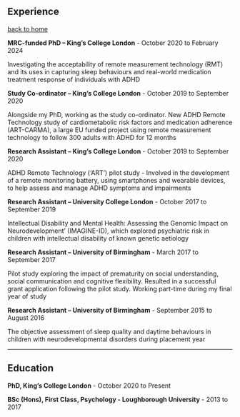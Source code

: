 
## Experience

[back to home](./index.md)

**MRC-funded PhD – King’s College London** - October 2020 to February 2024

Investigating the acceptability of remote measurement technology (RMT) and its uses in capturing sleep behaviours and real-world medication treatment response of individuals with ADHD

**Study Co-ordinator – King’s College London** - October 2019 to September 2020

Alongside my PhD, working as the study co-ordinator. New ADHD Remote Technology study of cardiometabolic risk factors and medication adherence (ART-CARMA), a large EU funded project using remote measurement technology to follow 300 adults with ADHD for 12 months

**Research Assistant – King’s College London** - October 2019 to September 2020

ADHD Remote Technology (‘ART’) pilot study - Involved in the development of a remote monitoring battery, using smartphones and wearable devices, to help assess and manage ADHD symptoms and impairments

**Research Assistant – University College London** - October 2017 to September 2019
 
Intellectual Disability and Mental Health: Assessing the Genomic Impact on Neurodevelopment’ (IMAGINE-ID), which explored psychiatric risk in children with intellectual disability of known genetic aetiology

**Research Assistant – University of Birmingham** - March 2017 to September 2017
 
Pilot study exploring the impact of prematurity on social understanding, social communication and cognitive flexibility. Resulted in a successful grant application following the pilot study. Working part-time during my final year of study

**Research Assistant – University of Birmingham** - September 2015 to August 2016

The objective assessment of sleep quality and daytime behaviours in children with neurodevelopmental disorders during placement year

* * *

## Education

**PhD, King’s College London** - October 2020 to Present

**BSc (Hons), First Class, Psychology - Loughborough University** - 2013 to 2017

